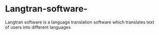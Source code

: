# Langtran-software-
Langtran software is a language translation software which translates text of users into different languages
